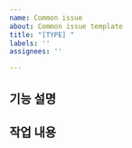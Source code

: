 ```yaml
---
name: Common issue
about: Common issue template
title: "[TYPE] "
labels: ''
assignees: ''

---
```


## 기능 설명



## 작업 내용
